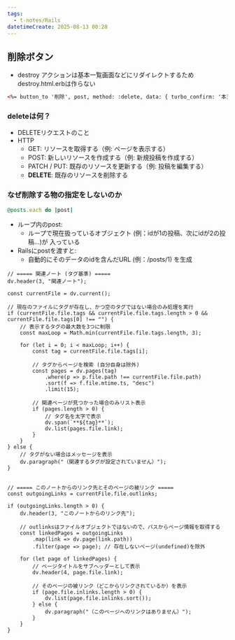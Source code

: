 ```yaml
---
tags:
  - t-notes/Rails
datetimeCreate: 2025-08-13 00:28
---
```

## 削除ボタン

- destroy アクションは基本一覧画面などにリダイレクトするため destroy.html.erbは作らない
```html
<%= button_to '削除', post, method: :delete, data: { turbo_confirm: '本当に削除しますか？' } %>
```
### deleteは何？
- DELETEリクエストのこと
- HTTP
	- GET: リソースを取得する（例: ページを表示する）
	- POST: 新しいリソースを作成する（例: 新規投稿を作成する）
	- PATCH / PUT: 既存のリソースを更新する（例: 投稿を編集する）
	- **DELETE**: 既存のリソースを削除する

### なぜ削除する物の指定をしないのか
```ruby
@posts.each do |post|
```
- ループ内のpost:
	- ループで現在扱っているオブジェクト (例：idが1の投稿、次にidが2の投稿...)が 入っている
- Railsにpostを渡すと:
	- 自動的にそのデータのidを含んだURL (例：/posts/1) を生成





```dataviewjs
// ===== 関連ノート (タグ基準) =====
dv.header(3, "関連ノート");

const currentFile = dv.current();

// 現在のファイルにタグが存在し、かつ空のタグではない場合のみ処理を実行
if (currentFile.file.tags && currentFile.file.tags.length > 0 && currentFile.file.tags[0] !== "") {
    // 表示するタグの最大数を3つに制限
    const maxLoop = Math.min(currentFile.file.tags.length, 3);

    for (let i = 0; i < maxLoop; i++) {
        const tag = currentFile.file.tags[i];
        
        // タグからページを検索 (自分自身は除外)
        const pages = dv.pages(tag)
            .where(p => p.file.path !== currentFile.file.path) 
            .sort(f => f.file.mtime.ts, "desc")
            .limit(15);
        
        // 関連ページが見つかった場合のみリスト表示
        if (pages.length > 0) {
            // タグ名を太字で表示
            dv.span(`**${tag}**`); 
            dv.list(pages.file.link);
        }
    }
} else {
    // タグがない場合はメッセージを表示
    dv.paragraph("（関連するタグが設定されていません）");
}


// ===== このノートからのリンク先とそのページの被リンク =====
const outgoingLinks = currentFile.file.outlinks;

if (outgoingLinks.length > 0) {
    dv.header(3, "このノートからのリンク先");
    
    // outlinksはファイルオブジェクトではないので、パスからページ情報を取得する
    const linkedPages = outgoingLinks
        .map(link => dv.page(link.path))
        .filter(page => page); // 存在しないページ(undefined)を除外

    for (let page of linkedPages) {
        // ページタイトルをサブヘッダーとして表示
        dv.header(4, page.file.link);
        
        // そのページの被リンク（どこからリンクされているか）を表示
        if (page.file.inlinks.length > 0) {
            dv.list(page.file.inlinks.sort());
        } else {
            dv.paragraph("（このページへのリンクはありません）");
        }
    }
}
```